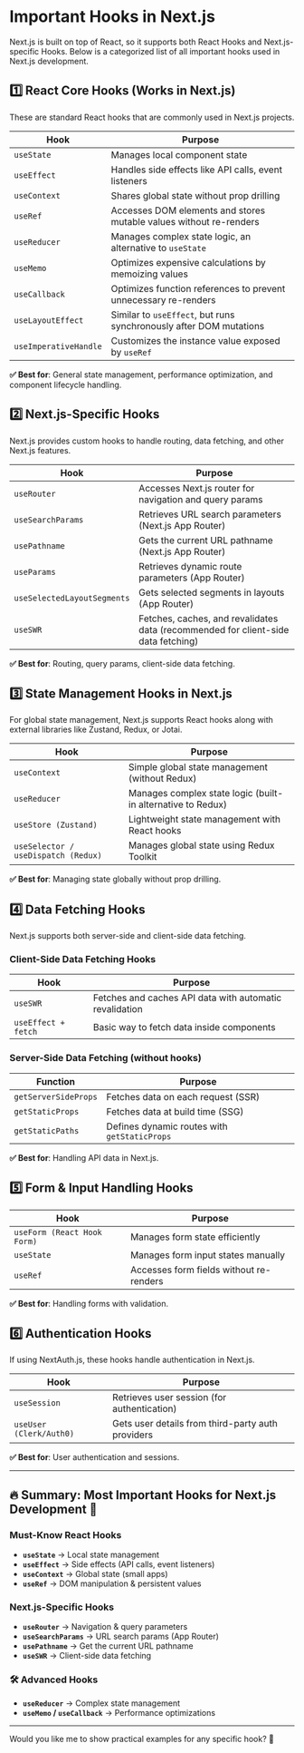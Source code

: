 # Important Hooks in Next.js

Next.js is built on top of React, so it supports both React Hooks and Next.js-specific Hooks. Below is a categorized list of all important hooks used in Next.js development.

## 1️⃣ React Core Hooks (Works in Next.js)

These are standard React hooks that are commonly used in Next.js projects.

| **Hook**              | **Purpose**                                                        |
| --------------------- | ------------------------------------------------------------------ |
| `useState`            | Manages local component state                                      |
| `useEffect`           | Handles side effects like API calls, event listeners               |
| `useContext`          | Shares global state without prop drilling                          |
| `useRef`              | Accesses DOM elements and stores mutable values without re-renders |
| `useReducer`          | Manages complex state logic, an alternative to `useState`          |
| `useMemo`             | Optimizes expensive calculations by memoizing values               |
| `useCallback`         | Optimizes function references to prevent unnecessary re-renders    |
| `useLayoutEffect`     | Similar to `useEffect`, but runs synchronously after DOM mutations |
| `useImperativeHandle` | Customizes the instance value exposed by `useRef`                  |

**✅ Best for**: General state management, performance optimization, and component lifecycle handling.

## 2️⃣ Next.js-Specific Hooks

Next.js provides custom hooks to handle routing, data fetching, and other Next.js features.

| **Hook**                    | **Purpose**                                                                       |
| --------------------------- | --------------------------------------------------------------------------------- |
| `useRouter`                 | Accesses Next.js router for navigation and query params                           |
| `useSearchParams`           | Retrieves URL search parameters (Next.js App Router)                              |
| `usePathname`               | Gets the current URL pathname (Next.js App Router)                                |
| `useParams`                 | Retrieves dynamic route parameters (App Router)                                   |
| `useSelectedLayoutSegments` | Gets selected segments in layouts (App Router)                                    |
| `useSWR`                    | Fetches, caches, and revalidates data (recommended for client-side data fetching) |

**✅ Best for**: Routing, query params, client-side data fetching.

## 3️⃣ State Management Hooks in Next.js

For global state management, Next.js supports React hooks along with external libraries like Zustand, Redux, or Jotai.

| **Hook**                            | **Purpose**                                                 |
| ----------------------------------- | ----------------------------------------------------------- |
| `useContext`                        | Simple global state management (without Redux)              |
| `useReducer`                        | Manages complex state logic (built-in alternative to Redux) |
| `useStore (Zustand)`                | Lightweight state management with React hooks               |
| `useSelector / useDispatch (Redux)` | Manages global state using Redux Toolkit                    |

**✅ Best for**: Managing state globally without prop drilling.

## 4️⃣ Data Fetching Hooks

Next.js supports both server-side and client-side data fetching.

### Client-Side Data Fetching Hooks

| **Hook**            | **Purpose**                                             |
| ------------------- | ------------------------------------------------------- |
| `useSWR`            | Fetches and caches API data with automatic revalidation |
| `useEffect + fetch` | Basic way to fetch data inside components               |

### Server-Side Data Fetching (without hooks)

| **Function**         | **Purpose**                                  |
| -------------------- | -------------------------------------------- |
| `getServerSideProps` | Fetches data on each request (SSR)           |
| `getStaticProps`     | Fetches data at build time (SSG)             |
| `getStaticPaths`     | Defines dynamic routes with `getStaticProps` |

**✅ Best for**: Handling API data in Next.js.

## 5️⃣ Form & Input Handling Hooks

| **Hook**                    | **Purpose**                             |
| --------------------------- | --------------------------------------- |
| `useForm (React Hook Form)` | Manages form state efficiently          |
| `useState`                  | Manages form input states manually      |
| `useRef`                    | Accesses form fields without re-renders |

**✅ Best for**: Handling forms with validation.

## 6️⃣ Authentication Hooks

If using NextAuth.js, these hooks handle authentication in Next.js.

| **Hook**                | **Purpose**                                       |
| ----------------------- | ------------------------------------------------- |
| `useSession`            | Retrieves user session (for authentication)       |
| `useUser (Clerk/Auth0)` | Gets user details from third-party auth providers |

**✅ Best for**: User authentication and sessions.

---

## 🔥 Summary: Most Important Hooks for Next.js Development 🚀

### Must-Know React Hooks

- **`useState`** → Local state management
- **`useEffect`** → Side effects (API calls, event listeners)
- **`useContext`** → Global state (small apps)
- **`useRef`** → DOM manipulation & persistent values

### Next.js-Specific Hooks

- **`useRouter`** → Navigation & query parameters
- **`useSearchParams`** → URL search params (App Router)
- **`usePathname`** → Get the current URL pathname
- **`useSWR`** → Client-side data fetching

### 🛠️ Advanced Hooks

- **`useReducer`** → Complex state management
- **`useMemo` / `useCallback`** → Performance optimizations

---

Would you like me to show practical examples for any specific hook? 🚀
